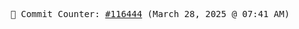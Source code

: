 <p align="center">
    <samp>
        📮 Commit Counter: <a href="https://github.com/Javascript-void0/Javascript-void0/commits/main">#116444</a> (March 28, 2025 @ 07:41 AM)
    </samp>
</p>
